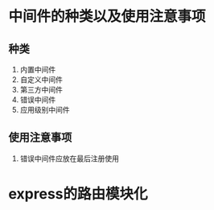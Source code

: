 # 中间件的种类以及使用注意事项
## 种类
1. 内置中间件
2. 自定义中间件
3. 第三方中间件
4. 错误中间件
5. 应用级别中间件

## 使用注意事项
1. 错误中间件应放在最后注册使用


# express的路由模块化
